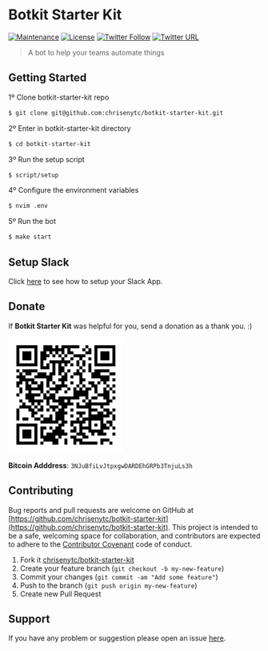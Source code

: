 # Botkit Starter Kit

[![Maintenance](https://img.shields.io/maintenance/yes/2018.svg?maxAge=2592000)]() [![License](https://img.shields.io/github/license/chrisenytc/ubauth.svg?maxAge=2592000)](https://github.com/chrisenytc/ubauth/blob/master/LICENSE) [![Twitter Follow](https://img.shields.io/twitter/follow/chrisenytc.svg?style=social&label=Follow&maxAge=2592000)](http://twitter.com/chrisenytc) [![Twitter URL](https://img.shields.io/twitter/url/http/shields.io.svg?style=social&maxAge=2592000)](https://twitter.com/intent/tweet?text=Awesome%20https://github.com/chrisenytc/ubauth%20via%20@chrisenytc)

> A bot to help your teams automate things

## Getting Started

1º Clone botkit-starter-kit repo

```bash
$ git clone git@github.com:chrisenytc/botkit-starter-kit.git
```

2º Enter in botkit-starter-kit directory
```bash
$ cd botkit-starter-kit
```

3º Run the setup script
```bash
$ script/setup
```

4º Configure the environment variables
```bash
$ nvim .env
```

5º Run the bot
```bash
$ make start
```

## Setup Slack
Click [here](docs/slack.md) to see how to setup your Slack App.

## Donate

If **Botkit Starter Kit** was helpful for you, send a donation as a thank you. :)

![Bitcoin](bitcoin-address.png)

**Bitcoin Adddress**: `3NJuBfiLvJtpxgwDARDEhGRPb3TnjuLs3h`

## Contributing

Bug reports and pull requests are welcome on GitHub at [https://github.com/chrisenytc/botkit-starter-kit](https://github.com/chrisenytc/botkit-starter-kit). This project is intended to be a safe, welcoming space for collaboration, and contributors are expected to adhere to the [Contributor Covenant](http://contributor-covenant.org) code of conduct.

1. Fork it [chrisenytc/botkit-starter-kit](https://github.com/chrisenytc/botkit-starter-kit/fork)
2. Create your feature branch (`git checkout -b my-new-feature`)
3. Commit your changes (`git commit -am "Add some feature"`)
4. Push to the branch (`git push origin my-new-feature`)
5. Create new Pull Request

## Support
If you have any problem or suggestion please open an issue [here](https://github.com/chrisenytc/botkit-starter-kit/issues).
